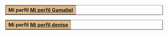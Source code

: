 <html>


 
<table border="1" align="center" cellpadding="10" width="800">
<tr>
    <th colspan = "7" bgcolor = "BurlyWood"> Mi perfil </ th>
    <a href="curriculogama.html">Mi perfil Gamaliel</a>
</tr>

 
<table border="1" align="center" cellpadding="10" width="800">
<tr>
    <th colspan = "7" bgcolor = "BurlyWood"> Mi perfil </ th>
    <a href="mi%20cv.html">Mi perfil denise </a>
    
    
